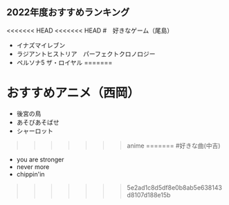 ## 2022年度おすすめランキング

<<<<<<< HEAD
<<<<<<< HEAD
#　好きなゲーム（尾島）

- イナズマイレブン
- ラジアントヒストリア　パーフェクトクロノロジー
- ペルソナ5 ザ・ロイヤル
=======
# おすすめアニメ（西岡）
- 後宮の鳥
- あそびあそばせ
- シャーロット
>>>>>>> anime
=======
#好きな曲(中吉)

- you are stronger
- never more
- chippin'in
>>>>>>> 5e2ad1c8d5df8e0b8ab5e638143d8107d188e15b

